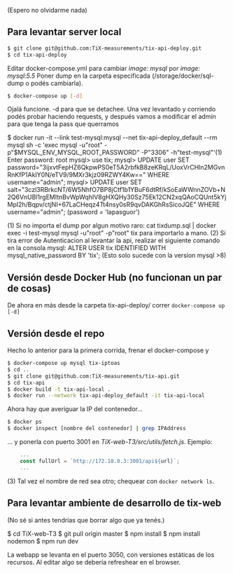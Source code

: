 (Espero no olvidarme nada)

Para levantar server local
--------------------------

```bash
$ git clone git@github.com:TiX-measurements/tix-api-deploy.git
$ cd tix-api-deploy
```

Editar docker-compose.yml para cambiar
    *image: mysql*
por
    *image: mysql:5.5*
Poner dump en la carpeta especificada (/storage/docker/sql-dump o podés cambiarla).

```bash
$ docker-compose up [-d]
```

Ojalá funcione. -d para que se detachee.
Una vez levantado y corriendo podés probar haciendo requests,
y después vamos a modificar el admin para que tenga la pass que querramos

$ docker run -it --link test-mysql:mysql --net tix-api-deploy_default --rm mysql sh -c 'exec mysql -u"root" -p"$MYSQL_ENV_MYSQL_ROOT_PASSWORD" -P"3306" -h"test-mysql"'(1)
Enter password: root
mysql> use tix;
mysql> UPDATE user SET password="3ijxvtFepHZ6QkpwPS0eT5A2rbfkB8zeKRqL/UoxVrCHln2MGvnRnKfP1AkIY0N/eTV9/9MXr3kjz09RZWY4Kw==" WHERE username="admin";
mysql> UPDATE user SET salt="3czl3RBrkcNT/6W5NhfO7BP8jCtf1b1YBuF6dtRf/kSoEaWWnnZOVb+N2Q6VnUBl1rgEMItnBvWpWqhIV8gHXQHy30Sz75Ek12CN2xqQAoCQUnt5kYjMpI2h/Bqpv/ctjNI+67LaCHeqz4Tt4nsy0sR9qvDAKGhRsSicoJQE" WHERE username="admin";
(password = 'lapasguor')

(1) Si no importa el dump por algun motivo raro: cat tixdump.sql | docker exec -i test-mysql mysql -u"root" -p"root" tix para importarlo a mano.
(2) Si tira error de Autenticacion al levantar la api, realizar el siguiente comando en la consola mysql: ALTER USER tix IDENTIFIED WITH mysql_native_password BY 'tix'; (Esto solo sucede con la version mysql >8)

## Versión desde Docker Hub (no funcionan un par de cosas)

De ahora en más desde la carpeta tix-api-deploy/ correr `docker-compose up [-d]`

## Versión desde el repo

Hecho lo anterior para la primera corrida, frenar el docker-compose y

```bash
$ docker-compose up mysql tix-iptoas
$ cd ..
$ git clone git@github.com:TiX-measurements/tix-api.git
$ cd tix-api
$ docker build -t tix-api-local .
$ docker run --network tix-api-deploy_default -it tix-api-local        (3)
```

Ahora hay que averiguar la IP del contenedor...

```bash
$ docker ps
$ docker inspect [nombre del contenedor] | grep IPAddress
```

... y ponerla con puerto 3001 en *TiX-web-T3/src/utils/fetch.js*. Ejemplo:
```javascript
    ...
    const fullUrl = `http://172.18.0.3:3001/api${url}`;
    ...
```

(3) Tal vez el nombre de red sea otro; chequear con `docker network ls`.

Para levantar ambiente de desarrollo de tix-web
-----------------------------------------------

(No sé si antes tendrías que borrar algo que ya tenés.)

$ cd TiX-web-T3
$ git pull origin master
$ npm install
$ npm install nodemon
$ npm run dev

La webapp se levanta en el puerto 3050, con versiones estáticas de los recursos.
Al editar algo se debería refreshear en el browser.
